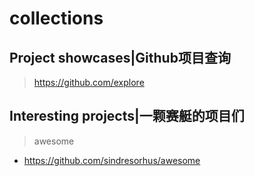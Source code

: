 # collections
## Project showcases|Github项目查询
> https://github.com/explore

## Interesting projects|一颗赛艇的项目们
> awesome
- https://github.com/sindresorhus/awesome
